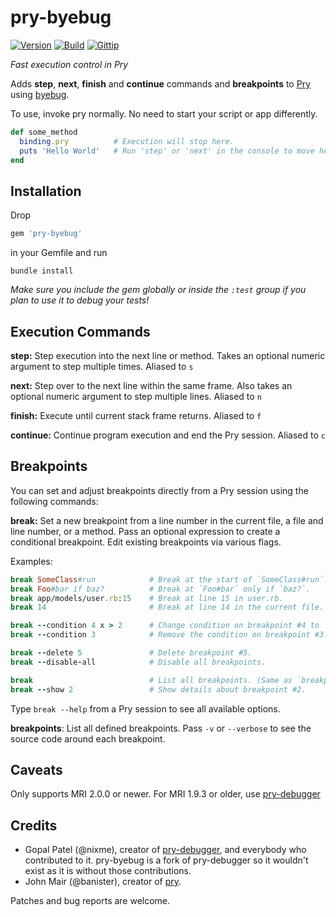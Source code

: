 # pry-byebug
[![Version][VersionBadge]][VersionURL]
[![Build][TravisBadge]][TravisURL]
[![Gittip][GittipBadge]][GittipURL]

_Fast execution control in Pry_

Adds **step**, **next**, **finish** and **continue** commands and
**breakpoints** to [Pry][pry] using [byebug][byebug].

To use, invoke pry normally. No need to start your script or app differently.

```ruby
def some_method
  binding.pry          # Execution will stop here.
  puts 'Hello World'   # Run 'step' or 'next' in the console to move here.
end
```


## Installation

Drop

```ruby
gem 'pry-byebug'
```

in your Gemfile and run

    bundle install

_Make sure you include the gem globally or inside the `:test` group if you plan
to use it to debug your tests!_


## Execution Commands

**step:** Step execution into the next line or method. Takes an optional numeric
argument to step multiple times. Aliased to `s`

**next:** Step over to the next line within the same frame. Also takes an
optional numeric argument to step multiple lines. Aliased to `n`

**finish:** Execute until current stack frame returns. Aliased to `f`

**continue:** Continue program execution and end the Pry session. Aliased to `c`


## Breakpoints

You can set and adjust breakpoints directly from a Pry session using the
following commands:

**break:** Set a new breakpoint from a line number in the current file, a file
and line number, or a method. Pass an optional expression to create a
conditional breakpoint. Edit existing breakpoints via various flags.

Examples:

```ruby
break SomeClass#run            # Break at the start of `SomeClass#run`.
break Foo#bar if baz?          # Break at `Foo#bar` only if `baz?`.
break app/models/user.rb:15    # Break at line 15 in user.rb.
break 14                       # Break at line 14 in the current file.

break --condition 4 x > 2      # Change condition on breakpoint #4 to 'x > 2'.
break --condition 3            # Remove the condition on breakpoint #3.

break --delete 5               # Delete breakpoint #5.
break --disable-all            # Disable all breakpoints.

break                          # List all breakpoints. (Same as `breakpoints`)
break --show 2                 # Show details about breakpoint #2.
```

Type `break --help` from a Pry session to see all available options.

**breakpoints**: List all defined breakpoints. Pass `-v` or `--verbose` to see
the source code around each breakpoint.


## Caveats

Only supports MRI 2.0.0 or newer. For MRI 1.9.3 or older, use
[pry-debugger][pry-debugger]


## Credits

* Gopal Patel (@nixme), creator of [pry-debugger][pry-debugger], and everybody
who contributed to it. pry-byebug is a fork of pry-debugger so it wouldn't
exist as it is without those contributions.
* John Mair (@banister), creator of [pry][pry].

Patches and bug reports are welcome.

[pry]:                http://pry.github.com
[byebug]:             https://github.com/deivid-rodriguez/byebug
[pry-debugger]:       https://github.com/nixme/pry-debugger
[pry-stack_explorer]: https://github.com/pry/pry-stack_explorer
[VersionBadge]: https://badge.fury.io/rb/pry-byebug.png
[VersionURL]: http://badge.fury.io/rb/pry-byebug
[TravisBadge]: https://secure.travis-ci.org/deivid-rodriguez/pry-byebug.png
[TravisURL]: http://travis-ci.org/deivid-rodriguez/pry-byebug
[GittipBadge]: http://img.shields.io/gittip/deivid-rodriguez.svg
[GittipURL]: https://www.gittip.com/deivid-rodriguez
